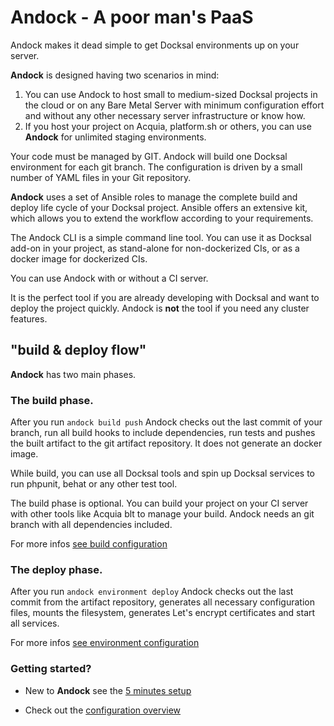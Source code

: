 # Andock - A poor man's PaaS

Andock makes it dead simple to get Docksal environments up on your server. 

__Andock__ is designed having two scenarios in mind:

1. You can use Andock to host small to medium-sized Docksal projects in the cloud or on any Bare Metal Server with minimum configuration effort and without any other necessary server infrastructure or know how. 
2. If you host your project on Acquia, platform.sh or others, you can use __Andock__ for unlimited staging environments.

Your code must be managed by GIT. Andock will build one Docksal environment for each git branch. The configuration is driven by a small number of YAML files in your Git repository.

__Andock__ uses a set of Ansible roles to manage the complete build and deploy life cycle of your Docksal project. Ansible offers an extensive kit, which allows you to extend the workflow according to your requirements. 

The Andock CLI is a simple command line tool. You can use it as Docksal add-on in your project, as stand-alone for non-dockerized CIs, or as a docker image for dockerized CIs. 

You can use Andock with or without a CI server.


It is the perfect tool if you are already developing with Docksal and want to deploy the project quickly. Andock is __not__ the tool if you need any cluster features. 

## "build &amp; deploy flow"
__Andock__ has two main phases.

### The build phase.
After you run `andock build push` Andock checks out the last commit of your branch, run all build hooks to include dependencies, run tests and pushes the built artifact to the git artifact repository. It does not generate an docker image.

While build, you can use all Docksal tools and spin up Docksal services to run phpunit, behat or any other test tool.

The build phase is optional. You can build your project on your CI server with other tools like Acquia blt to manage your build. Andock needs an git branch with all dependencies included.

For more infos [see build configuration](../configuration/build.md)

### The deploy phase.
After you run `andock environment deploy` Andock checks out the last commit from the artifact repository, generates all necessary configuration files, mounts the filesystem, generates Let's encrypt certificates and start all services.
 
For more infos [see environment configuration](../configuration/environment.md)
### Getting started?
* New to __Andock__ see the [5 minutes setup](../getting-started/docksal.md)

* Check out the [configuration overview](../configuration/andock.md) 



